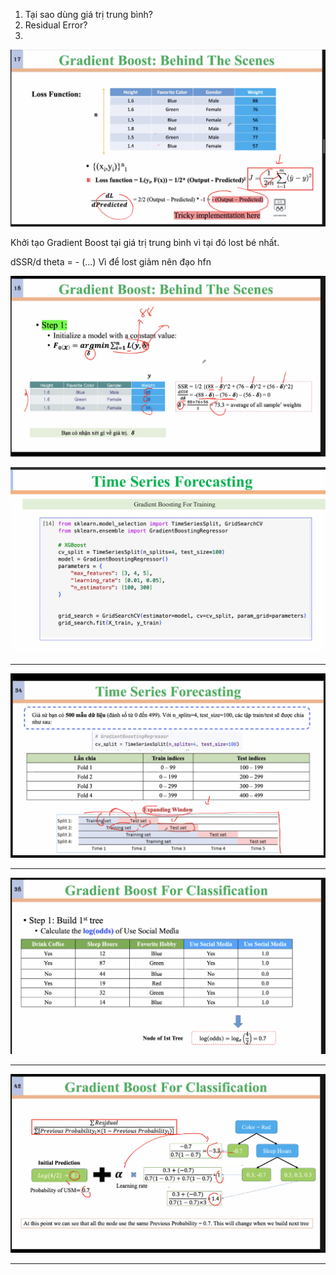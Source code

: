 1. Tại sao dùng giá trị trung bình?
2. Residual Error?
3. 

![1757513306598](image/Gradient_Boost_2025-10-09/1757513306598.png)

Khởi tạo Gradient Boost tại giá trị trung bình vì tại đó lost bé nhất. 


dSSR/d theta = - (...) Vì để lost giảm nên đạo hfn 

![1757511829580](image/Gradient_Boost_2025-10-09/1757511829580.png)

![1757514765568](image/Gradient_Boost_2025-10-09/1757514765568.png)

---

![1757514465545](image/Gradient_Boost_2025-10-09/1757514465545.png)

---

![1757514975500](image/Gradient_Boost_2025-10-09/1757514975500.png)


---

![1757515897580](image/Gradient_Boost_2025-10-09/1757515897580.png)


---
